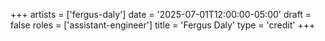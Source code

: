+++
artists = ['fergus-daly']
date = '2025-07-01T12:00:00-05:00'
draft = false
roles = ['assistant-engineer']
title = 'Fergus Daly'
type = 'credit'
+++
